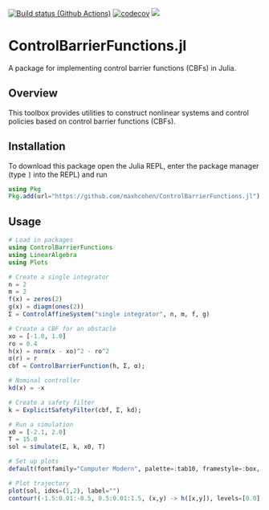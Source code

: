 [![Build status (Github Actions)](https://github.com/maxhcohen/ControlBarrierFunctions.jl/workflows/CI/badge.svg)](https://github.com/maxhcohen/ControlBarrierFunctions.jl/actions)
[![codecov](https://codecov.io/gh/maxhcohen/ControlBarrierFunctions.jl/graph/badge.svg?token=35FNFKDB1P)](https://codecov.io/gh/maxhcohen/ControlBarrierFunctions.jl)
[![](https://img.shields.io/badge/docs-dev-blue.svg)](https://maxhcohen.github.io/ControlBarrierFunctions.jl/dev)

# ControlBarrierFunctions.jl
A package for implementing control barrier functions (CBFs) in Julia.

## Overview
This toolbox provides utilities to construct nonlinear systems and control policies based on control barrier functions (CBFs).

## Installation
To download this package open the Julia REPL, enter the package manager (type `]` into the REPL) and run

```julia
using Pkg
Pkg.add(url="https://github.com/maxhcohen/ControlBarrierFunctions.jl")
```

## Usage
```julia
# Load in packages
using ControlBarrierFunctions
using LinearAlgebra
using Plots

# Create a single integrator
n = 2
m = 2
f(x) = zeros(2)
g(x) = diagm(ones(2))
Σ = ControlAffineSystem("single integrator", n, m, f, g)

# Create a CBF for an obstacle
xo = [-1.0, 1.0]
ro = 0.4
h(x) = norm(x - xo)^2 - ro^2
α(r) = r
cbf = ControlBarrierFunction(h, Σ, α);

# Nominal controller
kd(x) = -x

# Create a safety filter
k = ExplicitSafetyFilter(cbf, Σ, kd);

# Run a simulation
x0 = [-2.1, 2.0]
T = 15.0
sol = simulate(Σ, k, x0, T)

# Set up plots
default(fontfamily="Computer Modern", palette=:tab10, framestyle=:box, grid=false, lw=2)

# Plot trajectory
plot(sol, idxs=(1,2), label="")
contour!(-1.5:0.01:-0.5, 0.5:0.01:1.5, (x,y) -> h([x,y]), levels=[0.0], colorbar=false, c="black")
```

